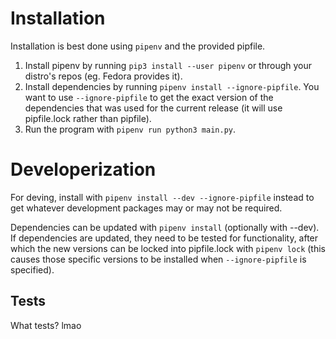 # Installation

Installation is best done using `pipenv` and the provided pipfile.

1. Install pipenv by running `pip3 install --user pipenv` or through your distro's repos (eg. Fedora provides it).
2. Install dependencies by running `pipenv install --ignore-pipfile`. You want to use `--ignore-pipfile` to get the exact version of the dependencies that was used for the current release (it will use pipfile.lock rather than pipfile).
3. Run the program with `pipenv run python3 main.py`.

# Developerization

For deving, install with `pipenv install --dev --ignore-pipfile` instead to get whatever development packages may or may not be required.

Dependencies can be updated with `pipenv install` (optionally with --dev). If dependencies are updated, they need to be tested for functionality, after which the new versions can be locked into pipfile.lock with `pipenv lock` (this causes those specific versions to be installed when `--ignore-pipfile` is specified).

## Tests

What tests? lmao
